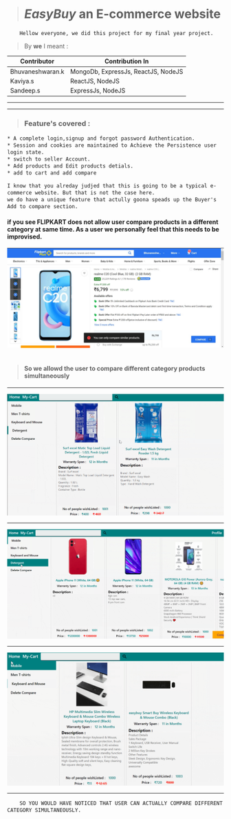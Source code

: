 > # _EasyBuy_ an E-commerce website

        Hellow everyone, we did this project for my final year project.

> By **we** I meant :

| Contributor      | Contribution In                     |
| ---------------- | ----------------------------------- |
| Bhuvaneshwaran.k | MongoDb, ExpressJs, ReactJS, NodeJS |
| Kaviya.s         | ReactJS, NodeJS                     |
| Sandeep.s        | ExpressJs, NodeJS                   |

---

---

> ### Feature's covered :

    * A complete login,signup and forgot password Authentication.
    * Session and cookies are maintained to Achieve the Persistence user login state.
    * switch to seller Account.
    * Add products and Edit products detials.
    * add to cart and add compare

```
I know that you alreday judjed that this is going to be a typical e-commerce website. But that is not the case here.
we do have a unique feature that actully goona speads up the Buyer's Add to compare section.
```

#### if you see **FLIPKART** does not allow user compare products in a different category at same time. As a user we personally feel that this needs to be improvised.

<img src="./images/flipkart.jpeg">
<br/>
<br/>

> #### So we allowd the user to compare different category products simultaneously

---

<img src="./images/Detergent.PNG">

---

<img src="./images/mobile.PNG">

---

<img src="./images/keyboard.PNG">

---

```shell
    SO YOU WOULD HAVE NOTICED THAT USER CAN ACTUALLY COMPARE DIFFERENT CATEGORY SIMULTANEOUSLY.
```
